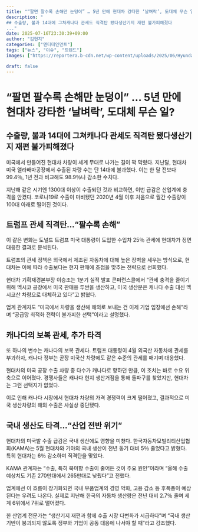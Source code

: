 ```yaml
---
title: "“팔면 팔수록 손해만 눈덩이” … 5년 만에 현대차 강타한 ‘날벼락’, 도대체 무슨 일?"
description: "
## 수출량, 불과 14대에 그쳐캐나다 관세도 직격탄 됐다생산기지 재편 불가피해졌다
..."
date: 2025-07-16T23:30:39+09:00
author: "김현지"
categories: ["엔터테인먼트"]
tags: ["뉴스", "이슈", "트렌드"]
images: ["https://reportera.b-cdn.net/wp-content/uploads/2025/06/Hyundai-Motor-exports-from-the-U.S-1024x576.jpg"]

draft: false
---
```


# “팔면 팔수록 손해만 눈덩이” … 5년 만에 현대차 강타한 ‘날벼락’, 도대체 무슨 일?


## 수출량, 불과 14대에 그쳐캐나다 관세도 직격탄 됐다생산기지 재편 불가피해졌다


미국에서 만들어진 현대차 차량이 세계 무대로 나가는 길이 꽉 막혔다. 지난달, 현대차 미국 앨라배마공장에서 수출된 차량 수는 단 14대에 불과했다. 이는 한 달 전보다 99.4％, 1년 전과 비교해도 98.9％나 감소한 수치다.

지난해 같은 시기엔 1300대 이상이 수출되던 것과 비교하면, 이번 급감은 산업계에 충격을 안겼다. 코로나19로 수출이 마비됐던 2020년 4월 이후 처음으로 월간 수출량이 100대 아래로 떨어진 것이다.


## 트럼프 관세 직격탄…“팔수록 손해”


이 같은 변화는 도널드 트럼프 미국 대통령이 도입한 수입차 25％ 관세에 현대차가 정면 대응한 결과로 분석된다.

트럼프의 관세 정책은 외국에서 제조된 자동차에 대해 높은 장벽을 세우는 방식으로, 현대차는 이에 따라 수출보다는 현지 판매에 초점을 맞추는 전략으로 선회했다.

현대차 기획재경본부장 이승조는 1분기 실적 발표 콘퍼런스콜에서 “관세 충격을 줄이기 위해 멕시코 공장에서 미국 판매용 투싼을 생산하고, 미국 생산분은 캐나다 수출 대신 멕시코산 차량으로 대체하고 있다”고 밝혔다.

업계 관계자도 “미국에서 차량을 생산해 해외로 보내는 건 이제 기업 입장에선 손해”라며 “공급망 최적화 전략이 불가피한 선택”이라고 설명했다.


## 캐나다의 보복 관세, 추가 타격


또 하나의 변수는 캐나다의 보복 관세다. 트럼프 대통령이 4월 외국산 자동차에 관세를 부과하자, 캐나다 정부는 곧장 미국산 차량에도 같은 수준의 관세를 매기며 대응했다.

현대차의 미국 공장 수출 차량 중 다수가 캐나다로 향하던 만큼, 이 조치는 바로 수요 위축으로 이어졌다. 경쟁사들은 캐나다 현지 생산거점을 통해 돌파구를 찾았지만, 현대차는 그런 선택지가 없었다.

이로 인해 캐나다 시장에서 현대차 차량의 가격 경쟁력이 크게 떨어졌고, 결과적으로 미국 생산차량의 해외 수출은 사실상 중단됐다.


## 국내 생산도 타격…“산업 전반 위기”


현대차의 미국발 수출 급감은 국내 생산에도 영향을 미쳤다. 한국자동차모빌리티산업협회(KAMA)는 5월 현대차와 기아의 국내 생산이 전년 동기 대비 5％ 줄었다고 밝혔다. 특히 현대차는 6％ 감소하며 직격탄을 맞았다.

KAMA 관계자는 “수출, 특히 북미향 수출이 줄어든 것이 주요 원인”이라며 “올해 수출 예상치도 기존 270만대에서 265만대로 낮췄다”고 전했다.

업계에선 이 흐름이 장기화되면 국내 부품업계의 경영 악화, 고용 감소 등 후폭풍이 예상된다는 우려도 나온다. 실제로 지난해 한국의 자동차 생산량은 전년 대비 2.7％ 줄며 세계 6위에서 7위로 떨어졌다.

한 산업계 전문가는 “생산기지 재편과 함께 수출 시장 다변화가 시급하다”며 “국내 생산 기반이 붕괴되지 않도록 정부와 기업이 공동 대응에 나서야 할 때”라고 강조했다.

